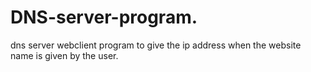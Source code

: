 # DNS-server-program.
dns server webclient program to give the ip address when the website name is given by the user.
